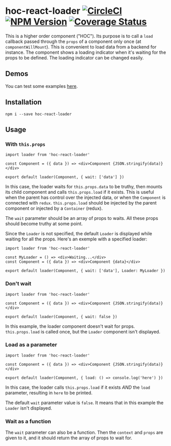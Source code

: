 # hoc-react-loader [![CircleCI](https://circleci.com/gh/Zenika/react-loader.svg?&style=shield&circle-token=07eae4d9bdbe138c04d32753312ba543a4e08f34)](https://circleci.com/gh/Zenika/react-loader/tree/master) [![NPM Version](https://badge.fury.io/js/hoc-react-loader.svg)](https://www.npmjs.com/package/hoc-react-loader) [![Coverage Status](https://coveralls.io/repos/github/Zenika/react-loader/badge.svg?branch=master)](https://coveralls.io/github/Zenika/react-loader?branch=master)

This is a higher order component ("HOC"). Its purpose is to call a `load` callback passed through the `props` of a component only once (at `componentWillMount`). This is convenient to load data from a backend for instance. The component shows a loading indicator when it's waiting for the props to be defined. The loading indicator can be changed easily.

## Demos
You can test some examples [here](https://zenika.github.io/react-loader/).

## Installation
`npm i --save hoc-react-loader`

## Usage
### With `this.props`
```es6
import loader from 'hoc-react-loader'

const Component = ({ data }) => <div>Component {JSON.stringify(data)}</div>

export default loader(Component, { wait: ['data'] })
```
In this case, the loader waits for `this.props.data` to be truthy, then mounts its child component and calls `this.props.load` if it exists. This is useful when the parent has control over the injected data, or when the `Component` is connected with `redux`. `this.props.load` should be injected by the parent component or injected by a `Container` (redux).

The `wait` parameter should be an array of props to waits. All these props should become truthy at some point.

Since the `Loader` is not specified, the default `Loader` is displayed while waiting for all the props. Here's an exemple with a specified loader:
```es6
import loader from 'hoc-react-loader'

const MyLoader = () => <div>Waiting...</div>
const Component = ({ data }) => <div>Component {data}</div>

export default loader(Component, { wait: ['data'], Loader: MyLoader })
```

### Don't wait
```es6
import loader from 'hoc-react-loader'

const Component = ({ data }) => <div>Component {JSON.stringify(data)}</div>

export default loader(Component, { wait: false })
```
In this example, the loader component doesn't wait for props. `this.props.load` is called once, but the `Loader` component isn't displayed.

### Load as a parameter
```es6
import loader from 'hoc-react-loader'

const Component = ({ data }) => <div>Component {JSON.stringify(data)}</div>

export default loader(Component, { load: () => console.log('here') })
```
In this case, the loader calls `this.props.load` if it exists *AND* the `load` parameter, resulting in `here` to be printed.

The default `wait` parameter value is `false`. It means that in this example the `Loader` isn't displayed.

### Wait as a function
The `wait` parameter can also be a function. Then the `context` and `props` are given to it, and it should return the array of props to wait for.
